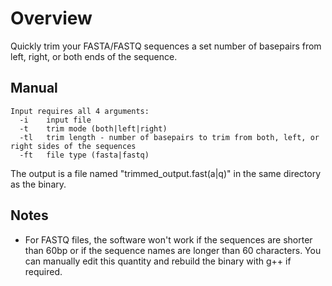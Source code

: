 # Overview
Quickly trim your FASTA/FASTQ sequences a set number of basepairs from left, right, or both ends of the sequence.

## Manual
```
Input requires all 4 arguments:
  -i    input file
  -t    trim mode (both|left|right)
  -tl   trim length - number of basepairs to trim from both, left, or right sides of the sequences
  -ft   file type (fasta|fastq)
  ```
The output is a file named "trimmed_output.fast(a|q)" in the same directory as the binary.
## Notes
- For FASTQ files, the software won't work if the sequences are shorter than 60bp or if the sequence names are longer than 60 characters. You can manually edit this quantity and rebuild the binary with g++ if required.
